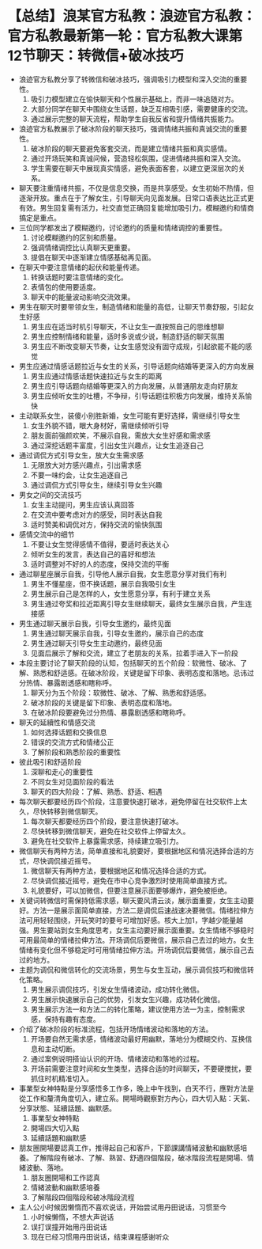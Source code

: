 # 【总结】浪某官方私教：浪迹官方私教：官方私教最新第一轮：官方私教大课第12节聊天：转微信+破冰技巧

-   浪迹官方私教分享了转微信和破冰技巧，强调吸引力模型和深入交流的重要性。
    1.  吸引力模型建立在愉快聊天和个性展示基础上，而非一味追随对方。
    2.  大部分同学在聊天中围绕女生话题，缺乏互相吸引感，需要健康的交流。
    3.  通过展示完整的聊天流程，帮助学生自我反省和提升情绪共振能力。
-   浪迹官方私教展示了破冰阶段的聊天技巧，强调情绪共振和真诚交流的重要性。
    1.  破冰阶段的聊天要避免客套交流，而是建立情绪共振和真实感情。
    2.  通过开场玩笑和真诚问候，营造轻松氛围，促进情绪共振和深入交流。
    3.  学生需要在聊天中展现真实情感，避免表面客套，以建立更深层次的关系。
-   聊天要注重情绪共振，不仅是信息交换，而是共享感受。女生初始不热情，但逐渐开放。重点在于了解女生，引导聊天向见面发展。日常口语表达比正式更有效。男生回复需有活力，社交直觉正确回复能增加吸引力。模糊邀约和情商搞定是重点。
-   三位同学都发出了模糊邀约，讨论邀约的质量和情绪调控的重要性。
    1.  讨论模糊邀约的区别和质量。
    2.  强调情绪调控比认真聊天更重要。
    3.  提倡在聊天中逐渐建立情感基础再见面。
-   在聊天中要注意情绪的起伏和能量传递。
    1.  转换话题时要注意情绪的变化。
    2.  表情包的使用要适度。
    3.  聊天中的能量波动影响交流效果。
-   男生在聊天时要带领女生，制造情绪和能量的高低，让聊天节奏舒服，引起女生好感
    1.  男生应在适当时机引导聊天，不让女生一直按照自己的思维想聊
    2.  男生应控制情绪和能量，适时多说或少说，制造舒适的聊天氛围
    3.  男生应不断改变聊天节奏，让女生感觉没有固守成规，引起欲罷不能的感觉
-   男生应通过情感话题拉近与女生的关系，引导话题向结婚等更深入的方向发展
    1.  男生应通过情感话题快速拉近与女生的距离
    2.  男生应引导话题向结婚等更深入的方向发展，从普通朋友走向好朋友
    3.  男生应倾听女生的吐槽，不争辩，引导话题往积极方向发展，维持关系愉快
-   主动联系女生，装傻小别胜新婚，女生可能有更好选择，需继续引导女生
    1.  女生外貌不错，眼大身材好，需继续倾听引导
    2.  朋友面前强颜欢笑，不展示自我，需放大女生好感和需求感
    3.  通过深挖话题丰富度，引出女生兴趣点，让女生追逐自己
-   通过调侃方式引导女生，放大女生需求感
    1.  无限放大对方感兴趣点，引出需求感
    2.  不要一味约会，让女生追逐自己
    3.  通过调侃方式引导女生，继续引导女生兴趣
-   男女之间的交流技巧
    1.  女生主动提问，男生应该认真回答
    2.  在交流中要考虑对方的感受，同时表达自我
    3.  适时赞美和调侃对方，保持交流的愉快氛围
-   感情交流中的细节
    1.  不要让女生觉得感情不值得，要适时表达关心
    2.  倾听女生的发言，表达自己的喜好和想法
    3.  适时调整对不好的人的态度，保持交流的平衡
-   通过聊星座展示自我，引导他人展示自我，女生愿意分享对我们有利
    1.  男生不懂星座，但不换话题，展示自我吸引女生
    2.  男生展示自己是怎样的人，女生愿意分享，有利于建立关系
    3.  男生通过夸奖和拉近距离引导女生继续聊天，最终女生展示自我，产生连接感
-   男生通过聊天展示自我，引导女生邀约，最终见面
    1.  男生通过聊天展示自我，引导女生邀约，展示自己的态度
    2.  男生通过聊天引导女生主动邀约，最终见面
    3.  见面后展示了解和交流，建立了老朋友的关系，拉着手进入下一阶段
-   本段主要讨论了聊天阶段的认知，包括聊天的五个阶段：软微性、破冰、了解、熟悉和舒适感。在破冰阶段，关键是留下印象、表明态度和落地。忌讳过分热情、暴露剧透感和瞎称呼。
    1.  聊天分为五个阶段：软微性、破冰、了解、熟悉和舒适感。
    2.  破冰阶段的关键是留下印象、表明态度和落地。
    3.  在破冰阶段要避免过分热情、暴露剧透感和瞎称呼。
-   聊天的延續性和情感交流
    1.  如何选择话题和交换信息
    2.  错误的交流方式和情绪公正
    3.  了解阶段和熟悉阶段的重要性
-   彼此吸引和舒适阶段
    1.  深聊和走心的重要性
    2.  不同女生对见面阶段的看法
    3.  聊天的四大阶段：了解、熟悉、舒适、相遇
-   每次聊天都要经历四个阶段，注意要快速打破冰，避免停留在社交软件上太久，尽快转移到微信聊天。
    1.  每次聊天都要经历四个阶段，要注意快速打破冰。
    2.  尽快转移到微信聊天，避免在社交软件上停留太久。
    3.  避免在社交软件上暴露需求感，持续建立吸引力。
-   微信聊天有两种方法，简单直接和礼貌要好，要根据地区和情况选择合适的方式，尽快调侃接近摇号。
    1.  微信聊天有两种方法，要根据地区和情况选择合适的方式。
    2.  尽快调侃接近摇号，避免在市中心竞争激烈时使用简单直接方式。
    3.  礼貌要好，可以加微信，但要注意展示面要够爆炸，避免被拒绝。
-   关键词转微信时需保持低需求感，聊天要风清云淡，展示面重要，女生主动要好。方法一是展示面简单直接，方法二是调侃后速战速决要微信。情绪拉伸方法可用轻轻围绕，开玩笑时的要号可增加好感。核大上加1，字越少能量越强。男生要站到女生角度思考，女生主动要好展示面重要。女生情绪不够稳时可用最简单的情绪拉伸方法。开场调侃后要微信，展示自己去过的地方。女生情绪有变化但不够稳定时可用情绪拉伸方法。开场调侃后要微信，展示自己去过的地方。
-   主题为调侃和微信转化的交流场景，男生与女生互动，展示调侃技巧和微信转化策略。
    1.  男生展示调侃技巧，引发女生情绪波动，成功转化微信。
    2.  男生展示快速展示自己的优势，引发女生兴趣，成功转化微信。
    3.  男生展示方法一和方法二的转化策略，建议使用方法一为主，控制需求感，保持有趣有态度。
-   介绍了破冰阶段的标准流程，包括开场情绪波动和落地的方法。
    1.  开场要自然无需求感，情绪波动最好用幽默，落地分为模糊交约、互换信息和主动切断。
    2.  通过案例说明搭讪认识的开场、情绪波动和落地的过程。
    3.  开场前需要注意时间和女生类型，选择合适的时间聊天，不要硬搅扰，要抓住时机精准切入。
-   事業型女神特點是分享感悟多工作多，晚上中午找到，白天不行，應對方法是從工作和釐清角度切入，建立系。開場時觀察對方內心，四大切入點：天氣、分享狀態、延續話題、幽默感。
    1.  事業型女神特點
    2.  開場四大切入點
    3.  延續話題和幽默感
-   朋友圈開場要認真工作，推得起自己和客戶，下節課講情緒波動和幽默感培養。了解階段有破冰、了解、熟習、舒適四個階段，破冰階段流程是開場、情緒波動、落地。
    1.  朋友圈開場和工作認真
    2.  情緒波動和幽默感培養
    3.  了解階段四個階段和破冰階段流程
-   主人公小时候因懒惰而不喜欢说话，开始尝试用丹田说话，习惯至今
    1.  小时候懒惰，不想大声说话
    2.  误打误撞开始用丹田说话
    3.  现在已经习惯用丹田说话，结束课程感谢听众